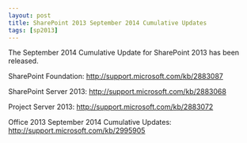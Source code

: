 ```yaml
---
layout: post
title: SharePoint 2013 September 2014 Cumulative Updates
tags: [sp2013]
---
```


The September 2014 Cumulative Update for SharePoint 2013 has been released.

SharePoint Foundation: <http://support.microsoft.com/kb/2883087>

SharePoint Server 2013: <http://support.microsoft.com/kb/2883068>

Project Server 2013: <http://support.microsoft.com/kb/2883072>

Office 2013 September 2014 Cumulative Updates: <http://support.microsoft.com/kb/2995905>